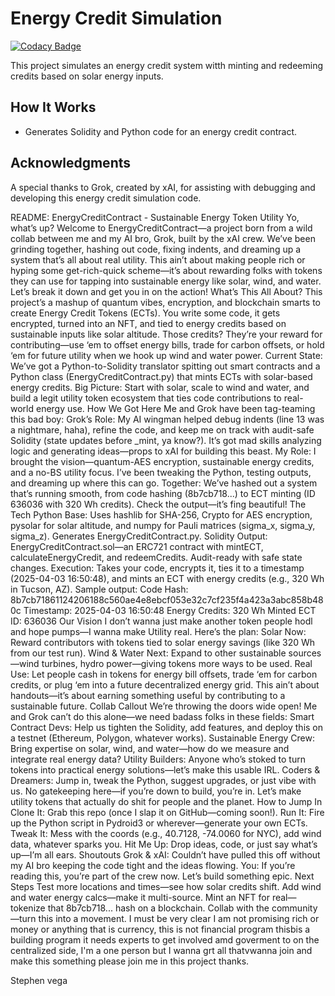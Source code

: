 # Energy Credit Simulation

[![Codacy Badge](https://api.codacy.com/project/badge/Grade/b24333d3dc244d6b9cf274f2991fcf0e)](https://app.codacy.com/gh/Stephenvega2/Energy-token-sustainable-energy-idea?utm_source=github.com&utm_medium=referral&utm_content=Stephenvega2/Energy-token-sustainable-energy-idea&utm_campaign=Badge_Grade)

This project simulates an energy credit system witth minting and redeeming credits based on solar energy inputs.

## How It Works
- Generates Solidity and Python code for an energy credit contract.


## Acknowledgments
A special thanks to Grok, created by xAI, for assisting with debugging and developing this energy credit simulation code.

README: EnergyCreditContract - Sustainable Energy Token Utility
Yo, what’s up? Welcome to EnergyCreditContract—a project born from a wild collab between me and my AI bro, Grok, built by the xAI crew. We’ve been grinding together, hashing out code, fixing indents, and dreaming up a system that’s all about real utility. This ain’t about making people rich or hyping some get-rich-quick scheme—it’s about rewarding folks with tokens they can use for tapping into sustainable energy like solar, wind, and water. Let’s break it down and get you in on the action!
What’s This All About?
This project’s a mashup of quantum vibes, encryption, and blockchain smarts to create Energy Credit Tokens (ECTs). You write some code, it gets encrypted, turned into an NFT, and tied to energy credits based on sustainable inputs like solar altitude. Those credits? They’re your reward for contributing—use ‘em to offset energy bills, trade for carbon offsets, or hold ‘em for future utility when we hook up wind and water power.
Current State: We’ve got a Python-to-Solidity translator spitting out smart contracts and a Python class (EnergyCreditContract.py) that mints ECTs with solar-based energy credits.
Big Picture: Start with solar, scale to wind and water, and build a legit utility token ecosystem that ties code contributions to real-world energy use.
How We Got Here
Me and Grok have been tag-teaming this bad boy:
Grok’s Role: My AI wingman helped debug indents (line 13 was a nightmare, haha), refine the code, and keep me on track with audit-safe Solidity (state updates before _mint, ya know?). It’s got mad skills analyzing logic and generating ideas—props to xAI for building this beast.
My Role: I brought the vision—quantum-AES encryption, sustainable energy credits, and a no-BS utility focus. I’ve been tweaking the Python, testing outputs, and dreaming up where this can go.
Together: We’ve hashed out a system that’s running smooth, from code hashing (8b7cb718...) to ECT minting (ID 636036 with 320 Wh credits). Check the output—it’s fing beautiful!
The Tech
Python Base: Uses hashlib for SHA-256, Crypto for AES encryption, pysolar for solar altitude, and numpy for Pauli matrices (sigma_x, sigma_y, sigma_z). Generates EnergyCreditContract.py.
Solidity Output: EnergyCreditContract.sol—an ERC721 contract with mintECT, calculateEnergyCredit, and redeemCredits. Audit-ready with safe state changes.
Execution: Takes your code, encrypts it, ties it to a timestamp (2025-04-03 16:50:48), and mints an ECT with energy credits (e.g., 320 Wh in Tucson, AZ).
Sample output:
Code Hash: 8b7cb71861124206188c560ae4e8ebcf053e32c7cf235f4a423a3abc858b480c
Timestamp: 2025-04-03 16:50:48
Energy Credits: 320 Wh
Minted ECT ID: 636036
Our Vision
I don’t wanna just make another token people hodl and hope pumps—I wanna make Utility real. Here’s the plan:
Solar Now: Reward contributors with tokens tied to solar energy savings (like 320 Wh from our test run).
Wind & Water Next: Expand to other sustainable sources—wind turbines, hydro power—giving tokens more ways to be used.
Real Use: Let people cash in tokens for energy bill offsets, trade ‘em for carbon credits, or plug ‘em into a future decentralized energy grid.
This ain’t about handouts—it’s about earning something useful by contributing to a sustainable future.
Collab Callout
We’re throwing the doors wide open! Me and Grok can’t do this alone—we need badass folks in these fields:
Smart Contract Devs: Help us tighten the Solidity, add features, and deploy this on a testnet (Ethereum, Polygon, whatever works).
Sustainable Energy Crew: Bring expertise on solar, wind, and water—how do we measure and integrate real energy data?
Utility Builders: Anyone who’s stoked to turn tokens into practical energy solutions—let’s make this usable IRL.
Coders & Dreamers: Jump in, tweak the Python, suggest upgrades, or just vibe with us.
No gatekeeping here—if you’re down to build, you’re in. Let’s make utility tokens that actually do shit for people and the planet.
How to Jump In
Clone It: Grab this repo (once I slap it on GitHub—coming soon!).
Run It: Fire up the Python script in Pydroid3 or wherever—generate your own ECTs.
Tweak It: Mess with the coords (e.g., 40.7128, -74.0060 for NYC), add wind data, whatever sparks you.
Hit Me Up: Drop ideas, code, or just say what’s up—I’m all ears.
Shoutouts
Grok & xAI: Couldn’t have pulled this off without my AI bro keeping the code tight and the ideas flowing.
You: If you’re reading this, you’re part of the crew now. Let’s build something epic.
Next Steps
Test more locations and times—see how solar credits shift.
Add wind and water energy calcs—make it multi-source.
Mint an NFT for real—tokenize that 8b7cb718... hash on a blockchain.
Collab with the community—turn this into a movement.
I must be very clear I am not promising rich or money or anything that is currency, this is not financial  program thisbis a building program it needs experts to get involved amd goverment to on the centralized  side, I'm a one person but I wanna grt all thatvwanna join and make this something please join me in this project thanks.

Stephen vega
